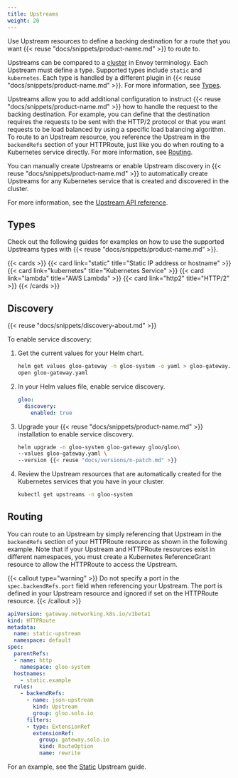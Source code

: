 ```yaml
---
title: Upstreams
weight: 20
---
```



Use Upstream resources to define a backing destination for a route that you want {{< reuse "docs/snippets/product-name.md" >}} to route to.

Upstreams can be compared to a [cluster](https://www.envoyproxy.io/docs/envoy/latest/api-v3/config/cluster/v3/cluster.proto) in Envoy terminology. Each Upstream must define a type. Supported types include `static` and `kubernetes`. Each type is handled by a different plugin in {{< reuse "docs/snippets/product-name.md" >}}. For more information, see [Types](#types). 

Upstreams allow you to add additional configuration to instruct {{< reuse "docs/snippets/product-name.md" >}} how to handle the request to the backing destination. For example, you can define that the destination requires the requests to be sent with the HTTP/2 protocol or that you want requests to be load balanced by using a specific load balancing algorithm. To route to an Upstream resource, you reference the Upstream in the `backendRefs` section of your HTTPRoute, just like you do when routing to a Kubernetes service directly. For more information, see [Routing](#routing). 

You can manually create Upstreams or enable Upstream discovery in {{< reuse "docs/snippets/product-name.md" >}} to automatically create Upstreams for any Kubernetes service that is created and discovered in the cluster. 

For more information, see the [Upstream API reference](/docs/reference/api/upstream). 

## Types

Check out the following guides for examples on how to use the supported Upstreams types with {{< reuse "docs/snippets/product-name.md" >}}. 

{{< cards >}}
  {{< card link="static" title="Static IP address or hostname" >}}
  {{< card link="kubernetes" title="Kubernetes Service" >}}
  {{< card link="lambda" title="AWS Lambda" >}}
  {{< card link="http2" title="HTTP/2" >}}
{{< /cards >}}

<!-- TODO supported upstreams

You can create Upstreams of type `static`, `kube`, `aws`, and `gcp`. 

{{% callout type="info" %}}
Upstreams of type `azure`, `consul`, `grpc`, `rest`, or `awsEc2` are not supported in {{< reuse "docs/snippets/product-name.md" >}} when using the {{< reuse "docs/snippets/k8s-gateway-api-name.md" >}}. You can use these types of Upstreams when using a gateway proxy that is configured for the {{< reuse "docs/snippets/product-name.md" >}} API. For more information, see [Destination types in the {{< reuse "docs/snippets/product-name.md" >}} ({{< reuse "docs/snippets/product-name.md" >}} API) documentation](https://docs.solo.io/gloo-edge/latest/guides/traffic_management/destination_types/).
{{% /callout %}}

Check out the following guides for examples on how to use Upstreams with {{< reuse "docs/snippets/product-name.md" >}}:  
* [Static](/traffic-management/destination-types/upstreams/static/)
* [Kubernetes service](/traffic-management/destination-types/upstreams/kubernetes/)
* [Google Cloud Run](/traffic-management/destination-types/upstreams/cloud-run/)
* [AWS Lambda](/traffic-management/destination-types/upstreams/lambda/)
* [HTTP/2](/traffic-management/destination-types/upstreams/http2/)

-->

<!--

### Static

Static Upstreams are the 

### Kubernetes
-->

## Discovery

{{< reuse "docs/snippets/discovery-about.md" >}}

To enable service discovery: 

1. Get the current values for your Helm chart. 
   ```sh
   helm get values gloo-gateway -n gloo-system -o yaml > gloo-gateway.yaml
   open gloo-gateway.yaml
   ```

2. In your Helm values file, enable service discovery. 
   ```yaml
   gloo:
     discovery:
       enabled: true
   ```

3. Upgrade your {{< reuse "docs/snippets/product-name.md" >}} installation to enable service discovery. 
   ```sh
   helm upgrade -n gloo-system gloo-gateway gloo/gloo\
   --values gloo-gateway.yaml \
   --version {{< reuse "docs/versions/n-patch.md" >}} 
   ```
   
4. Review the Upstream resources that are automatically created for the Kubernetes services that you have in your cluster. 
   ```sh
   kubectl get upstreams -n gloo-system
   ```

## Routing

You can route to an Upstream by simply referencing that Upstream in the `backendRefs` section of your HTTPRoute resource as shown in the following example. Note that if your Upstream and HTTPRoute resources exist in different namespaces, you must create a Kubernetes ReferenceGrant resource to allow the HTTPRoute to access the Upstream.

{{< callout type="warning" >}}
Do not specify a port in the `spec.backendRefs.port` field when referencing your Upstream. The port is defined in your Upstream resource and ignored if set on the HTTPRoute resource.
{{< /callout >}}

```yaml {linenos=table,hl_lines=[13,14,15,16],linenostart=1,filename="upstream-httproute.yaml"}
apiVersion: gateway.networking.k8s.io/v1beta1
kind: HTTPRoute
metadata:
  name: static-upstream
  namespace: default
spec:
  parentRefs:
  - name: http
    namespace: gloo-system
  hostnames:
    - static.example
  rules:
    - backendRefs:
      - name: json-upstream
        kind: Upstream
        group: gloo.solo.io
      filters:
      - type: ExtensionRef
        extensionRef:
          group: gateway.solo.io
          kind: RouteOption
          name: rewrite
```

For an example, see the [Static](/docs/traffic-management/destination-types/upstreams/static/) Upstream guide. 

